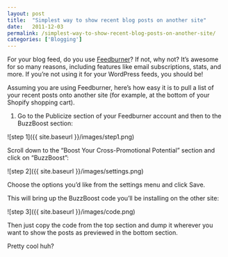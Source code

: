 ```yaml
---
layout: post
title:  "Simplest way to show recent blog posts on another site"
date:   2011-12-03
permalink: /simplest-way-to-show-recent-blog-posts-on-another-site/
categories: ['Blogging']
---
```


For your blog feed, do you use [Feedburner](http://feedburner.google.com/)? If not, why not? It’s awesome for so many reasons, including features like email subscriptions, stats, and more. If you’re not using it for your WordPress feeds, you should be!

Assuming you are using Feedburner, here’s how easy it is to pull a list of your recent posts onto another site (for example, at the bottom of your Shopify shopping cart).


1. Go to the Publicize section of your Feedburner account and then to the BuzzBoost section:

![step 1]({{ site.baseurl }}/images/step1.png)

Scroll down to the “Boost Your Cross-Promotional Potential” section and click on “BuzzBoost”:

![step 2]({{ site.baseurl }}/images/settings.png)

Choose the options you’d like from the settings menu and click Save.

This will bring up the BuzzBoost code you’ll be installing on the other site:

![step 3]({{ site.baseurl }}/images/code.png)

Then just copy the code from the top section and dump it wherever you want to show the posts as previewed in the bottom section.

Pretty cool huh?